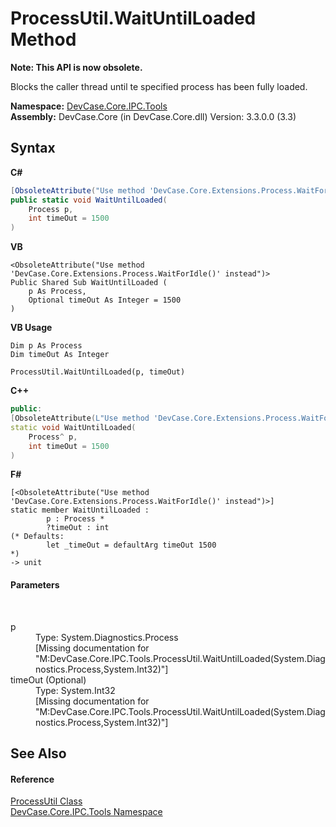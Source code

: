 # ProcessUtil.WaitUntilLoaded Method 
 

**Note: This API is now obsolete.**

Blocks the caller thread until te specified process has been fully loaded.

**Namespace:**&nbsp;<a href="N_DevCase_Core_IPC_Tools">DevCase.Core.IPC.Tools</a><br />**Assembly:**&nbsp;DevCase.Core (in DevCase.Core.dll) Version: 3.3.0.0 (3.3)

## Syntax

**C#**<br />
``` C#
[ObsoleteAttribute("Use method 'DevCase.Core.Extensions.Process.WaitForIdle()' instead")]
public static void WaitUntilLoaded(
	Process p,
	int timeOut = 1500
)
```

**VB**<br />
``` VB
<ObsoleteAttribute("Use method 'DevCase.Core.Extensions.Process.WaitForIdle()' instead")>
Public Shared Sub WaitUntilLoaded ( 
	p As Process,
	Optional timeOut As Integer = 1500
)
```

**VB Usage**<br />
``` VB Usage
Dim p As Process
Dim timeOut As Integer

ProcessUtil.WaitUntilLoaded(p, timeOut)
```

**C++**<br />
``` C++
public:
[ObsoleteAttribute(L"Use method 'DevCase.Core.Extensions.Process.WaitForIdle()' instead")]
static void WaitUntilLoaded(
	Process^ p, 
	int timeOut = 1500
)
```

**F#**<br />
``` F#
[<ObsoleteAttribute("Use method 'DevCase.Core.Extensions.Process.WaitForIdle()' instead")>]
static member WaitUntilLoaded : 
        p : Process * 
        ?timeOut : int 
(* Defaults:
        let _timeOut = defaultArg timeOut 1500
*)
-> unit 

```


#### Parameters
&nbsp;<dl><dt>p</dt><dd>Type: System.Diagnostics.Process<br />\[Missing <param name="p"/> documentation for "M:DevCase.Core.IPC.Tools.ProcessUtil.WaitUntilLoaded(System.Diagnostics.Process,System.Int32)"\]</dd><dt>timeOut (Optional)</dt><dd>Type: System.Int32<br />\[Missing <param name="timeOut"/> documentation for "M:DevCase.Core.IPC.Tools.ProcessUtil.WaitUntilLoaded(System.Diagnostics.Process,System.Int32)"\]</dd></dl>

## See Also


#### Reference
<a href="T_DevCase_Core_IPC_Tools_ProcessUtil">ProcessUtil Class</a><br /><a href="N_DevCase_Core_IPC_Tools">DevCase.Core.IPC.Tools Namespace</a><br />